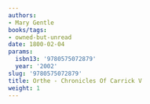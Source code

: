 ```yaml
---
authors:
- Mary Gentle
books/tags:
- owned-but-unread
date: 1800-02-04
params:
  isbn13: '9780575072879'
  year: '2002'
slug: '9780575072879'
title: Orthe - Chronicles Of Carrick V
weight: 1
---
```


<!--more-->